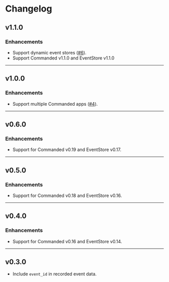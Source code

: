 # Changelog

## v1.1.0

### Enhancements

- Support dynamic event stores ([#6](https://github.com/commanded/commanded-eventstore-adapter/pull/6)).
- Support Commanded v1.1.0 and EventStore v1.1.0

---

## v1.0.0

### Enhancements

- Support multiple Commanded apps ([#4](https://github.com/commanded/commanded-eventstore-adapter/pull/4/files)).

---

## v0.6.0

### Enhancements

- Support for Commanded v0.19 and EventStore v0.17.

---

## v0.5.0

### Enhancements

- Support for Commanded v0.18 and EventStore v0.16.

---

## v0.4.0

### Enhancements

- Support for Commanded v0.16 and EventStore v0.14.

---

## v0.3.0

- Include `event_id` in recorded event data.
